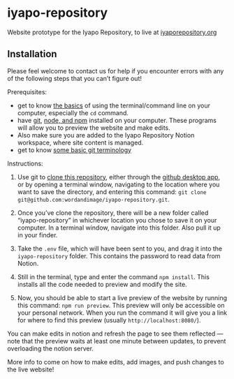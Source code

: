 # iyapo-repository

Website prototype for the Iyapo Repository, to live at [iyaporepository.org](https://iyaporepository.org)


## Installation

Please feel welcome to contact us for help if you encounter errors with any of the following steps that you can’t figure out!

Prerequisites:

- get to know [the basics](https://tutorials.codebar.io/command-line/introduction/tutorial.html) of using the terminal/command line on your computer, especially the `cd` command.
- have [git](https://git-scm.com/), [node, and npm](https://github.com/nvm-sh/nvm#install--update-script) installed on your computer. These programs will allow you to preview the website and make edits. 
- Also make sure you are added to the Iyapo Repository Notion workspace, where site content is managed.
- get to know [some basic git terminology](https://docs.github.com/en/repositories/creating-and-managing-repositories/about-repositories)

Instructions:

1. Use git to [clone this repository](https://docs.github.com/en/repositories/creating-and-managing-repositories/cloning-a-repository), either through the [github desktop app](https://desktop.github.com/), or by opening a terminal window, navigating to the location where you want to save the directory, and entering this command: `git clone git@github.com:wordandimage/iyapo-repository.git`. 

2. Once you’ve clone the repository, there will be a new folder called “iyapo-repository” in whichever location you chose to save it on your computer. In a terminal window, navigate into this folder. Also pull it up in your finder.

3. Take the `.env` file, which will have been sent to you, and drag it into the `iyapo-repository` folder. This contains the password to read data from Notion.

4. Still in the terminal, type and enter the command `npm install`. This installs all the code needed to preview and modify the site.

5. Now, you should be able to start a live preview of the website by running this command: `npm run preview`. This preview will only be accessible on your personal network. When you run the command it will give you a link for where to find this preview (usually `http://localhost:8080/`).


You can make edits in notion and refresh the page to see them reflected — note that the preview waits at least one minute between updates, to prevent overloading the notion server.

More info to come on how to make edits, add images, and push changes to the live website!
